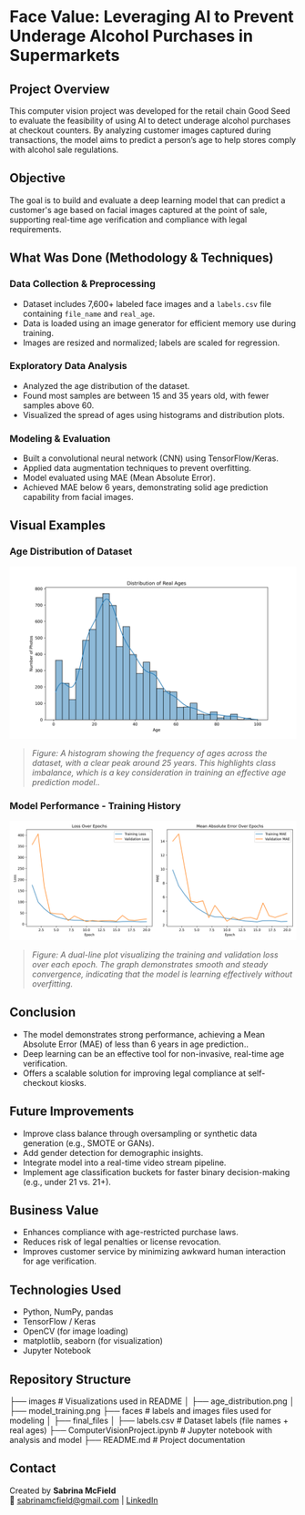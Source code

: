# Face Value: Leveraging AI to Prevent Underage Alcohol Purchases in Supermarkets

##  Project Overview

This computer vision project was developed for the retail chain Good Seed to evaluate the feasibility of using AI to detect underage alcohol purchases at checkout counters. By analyzing customer images captured during transactions, the model aims to predict a person’s age to help stores comply with alcohol sale regulations.

##  Objective

The goal is to build and evaluate a deep learning model that can predict a customer's age based on facial images captured at the point of sale, supporting real-time age verification and compliance with legal requirements.

##  What Was Done (Methodology & Techniques)

### Data Collection & Preprocessing

- Dataset includes 7,600+ labeled face images and a `labels.csv` file containing `file_name` and `real_age`.
- Data is loaded using an image generator for efficient memory use during training.
- Images are resized and normalized; labels are scaled for regression.

### Exploratory Data Analysis

- Analyzed the age distribution of the dataset.
- Found most samples are between 15 and 35 years old, with fewer samples above 60.
- Visualized the spread of ages using histograms and distribution plots.

### Modeling & Evaluation

- Built a convolutional neural network (CNN) using TensorFlow/Keras.
- Applied data augmentation techniques to prevent overfitting.
- Model evaluated using MAE (Mean Absolute Error).
- Achieved MAE below 6 years, demonstrating solid age prediction capability from facial images.

##  Visual Examples
### Age Distribution of Dataset  
![Age Distribution](images/age_distribution.png)  
> *Figure: A histogram showing the frequency of ages across the dataset, with a clear peak around 25 years. This highlights class imbalance, which is a key consideration in training an effective age prediction model..*

### Model Performance - Training History  
![Training Curve](images/model_training.png)  
> *Figure: A dual-line plot visualizing the training and validation loss over each epoch. The graph demonstrates smooth and steady convergence, indicating that the model is learning effectively without overfitting.*


##  Conclusion

- The model demonstrates strong performance, achieving a Mean Absolute Error (MAE) of less than 6 years in age prediction..
- Deep learning can be an effective tool for non-invasive, real-time age verification.
- Offers a scalable solution for improving legal compliance at self-checkout kiosks.

##  Future Improvements

- Improve class balance through oversampling or synthetic data generation (e.g., SMOTE or GANs).
- Add gender detection for demographic insights.
- Integrate model into a real-time video stream pipeline.
- Implement age classification buckets for faster binary decision-making (e.g., under 21 vs. 21+).

##  Business Value

- Enhances compliance with age-restricted purchase laws.
- Reduces risk of legal penalties or license revocation.
- Improves customer service by minimizing awkward human interaction for age verification.

##  Technologies Used

- Python, NumPy, pandas
- TensorFlow / Keras
- OpenCV (for image loading)
- matplotlib, seaborn (for visualization)
- Jupyter Notebook

##  Repository Structure

├── images # Visualizations used in README
│ ├── age_distribution.png
│ ├── model_training.png
├── faces # labels and images files used for modeling
│ ├── final_files
│ ├── labels.csv # Dataset labels (file names + real ages)
├── ComputerVisionProject.ipynb # Jupyter notebook with analysis and model
├── README.md # Project documentation


##  Contact

Created by **Sabrina McField**  
📧 sabrinamcfield@gmail.com | [LinkedIn](https://www.linkedin.com/in/sabrinamcfield/)
